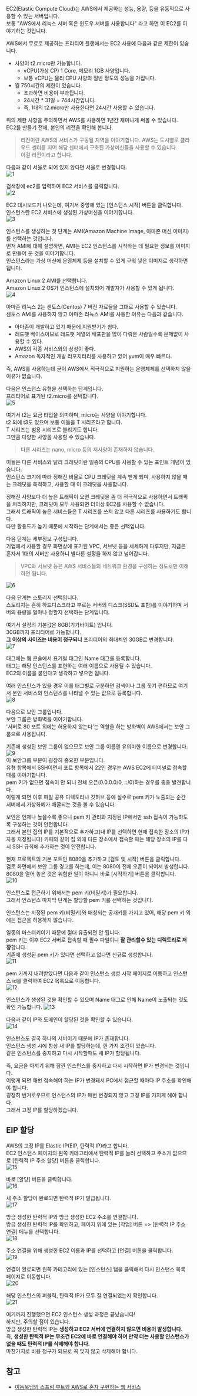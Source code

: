 EC2(Elastic Compute Cloud)는 AWS에서 제공하는 성능, 용량, 등을 유동적으로 사용할 수 있는 서버입니다.   
보통 "AWS에서 리눅스 서버 혹은 윈도우 서버를 사용합니다" 라고 하면 이 EC2를 이야기하는 것입니다.   

AWS에서 무료로 제공하는 프리티어 플랜에서는 EC2 사용에 다음과 같은 제한이 있습니다.   
* 사양이 t2.micro만 가능합니다.
  * vCPU(가상 CP) 1 Core, 메모리 1GB 사양입니다.
  * 보통 vCPU는 물리 CPU 사양의 절반 정도의 성능을 가집니다.
* 월 750시간의 제한이 있습니다.
  * 초과하면 비용이 부과됩니다.
  * 24시간 * 31일 = 744시간입니다.
  * 즉, 1대의 t2.micro만 사용한다면 24시간 사용할 수 있습니다.

위의 제한 사항을 주의하면서 AWS를 사용하면 1년간 재미나게 써볼 수 있습니다.   
EC2를 만들기 전에, 본인의 리전을 확인해 봅니다.   
> 리전이란 AWS의 서비스가 구동될 지역을 이야기합니다.
> AWS는 도시별로 클라우드 센터를 지어 해당 센터에서 구축된 가상머신들을 사용할 수 있습니다.   
> 이걸 리전이라고 합니다.   

다음과 같이 서울로 되어 있지 않다면 서울로 변경합니다.      
![1]()   

검색창에 ec2를 입력하여 EC2 서비스를 클릭합니다.   
![2]()

EC2 대시보드가 나오는데, 여기서 중앙에 있는 [인스턴스 시작] 버튼을 클릭합니다.   
인스턴스란 EC2 서비스에 생성된 가상머신을 이야기합니다.   
![3]()

인스턴스를 생성하는 첫 단계는 AMI(Amazon Machine Image, 아마존 머신 이미지)를 선택하는 것입니다.   
먼저 AMI에 대해 설명하면, AMI는 EC2 인스턴스를 시작하는 데 필요한 정보를 이미지로 만들어 둔 것을 이야기합니다.   
인스턴스라는 가상 머신에 운영체제 등을 설치할 수 있게 구워 넣은 이미지로 생각하면 됩니다.   

Amazon Linux 2 AMI를 선택합니다.   
Amazon Linux 2 OS가 인스턴스에 설치되어 개발자가 사용할 수 있게 됩니다.   
![4]()

아마존 리눅스 2는 센토스(Centos) 7 버전 자료들을 그대로 사용할 수 있습니다.   
센토스 AMI를 사용하지 않고 아마존 리눅스 AMI를 사용한 이유는 다음과 같습니다.
* 아마존이 개발하고 있기 때문에 지원받기가 쉽다.
* 레드햇 베이스이므로 레드햇 계열의 배포판을 많이 다뤄본 사람일수록 문제없이 사용할 수 있다.
* AWS의 각종 서비스와의 상성이 좋다.
* Amazon 독자적인 개발 리포지터리를 사용하고 있어 yum이 매우 빠르다.   

즉, AWS를 사용하는데 굳이 AWS에서 적극적으로 지원하는 운영체제를 선택하지 않을 이유가 없습니다.

다음은 인스턴스 유형을 선택하는 단계입니다.   
프리티어로 표기된 t2.micro를 선택합니다.   
![5]()

여기서 t2는 요금 타입을 의미하며, micro는 사양을 이야기합니다.   
t2 외에 t3도 있으며 보통 이들을 T 시리즈라고 합니다.   
T 시리즈는 범용 시리즈로 불리기도 합니다.   
그만큼 다양한 사양을 사용할 수 있습니다.
> 다른 시리즈는 nano, micro 등의 저사양이 존재하지 않습니다.   

이들은 다른 서비스와 달리 크레딧이란 일종의 CPU를 사용할 수 있는 포인트 개념이 있습니다.   
인스턴스 크기에 따라 정해진 비율로 CPU 크레딧을 계속 받게 되며, 사용하지 않을 때는 크레딧을 축적하고, 사용할 때 이 크레딧을 사용합니다.   

정해진 사양보다 더 높은 트래픽이 오면 크레딧을 좀 더 적극적으로 사용하면서 트래픽을 처리하지만, 크레딧이 모두 사용되면 더이상 EC2를 사용할 수 없습니다.   
그래서 트래픽이 높은 서비스들은 T 시리즈를 쓰지 않고 다른 시리즈를 사용하기도 합니다.   
다만 활용도가 높기 때문에 시작하는 단계에서는 좋은 선택입니다.   

다음 단계는 세부정보 구성입니다.   
기업에서 사용할 경우 화면상에 표기된 VPC, 서브넷 등을 세세하게 다루지만, 지금은 혼자서 1대의 서버만 사용하니 별다른 설정을 하지 않고 넘어갑니다.   
> VPC와 서브넷 등은 AWS 서비스들의 네트워크 환경을 구성하는 정도로만 이해하면 됩니다.   

![6]()

다음 단계는 스토리지 선택입니다.   
스토리지는 흔히 하드디스크라고 부르는 서버의 디스크(SSD도 포함)를 이야기하며 서버의 용량을 얼마나 정할지 선택하는 단계입니다.   

여기서 설정의 기본값은 8GB(기가바이트) 입니다.   
30GB까지 프리티어로 가능합니다.   
**그 이상의 사이즈는 비용이 청구되니** 프리티어의 최대치인 30GB로 변경합니다.    
![7]()

태그에는 웹 콘솔에서 표기될 태그인 Name 태그를 등록합니다.   
태그는 해당 인스턴스를 표현하는 여러 이름으로 사용될 수 있습니다.   
EC2의 이름을 붙인다고 생각하고 넣으면 됩니다.   

여러 인스턴스가 있을 경우 이를 태그별로 구분하면 검색이나 그룹 짓기 편하므로 여기서 본인 서비스의 인스턴스를 나타낼 수 있는 값으로 등록합니다.   
![8]()

다음으로 보안 그룹입니다.   
보안 그룹은 방화벽을 이야기합니다.   
'서버로 80 포트 외에는 허용하지 않는다'는 역할을 하는 방화벽이 AWS에서는 보안 그룹으로 사용됩니다.   

기존에 생성된 보안 그룹이 없으므로 보안 그룹 이름엔 유의미한 이름으로 변경합니다.   
![9]()    
이 보안그룹 부분이 굉장히 중요한 부분입니다.   
유형 항목에서 SSH이면서 포트 항목에서 22인 경우는 AWS EC2에 터미널로 접속할 때를 이야기합니다.   
pem 키가 없으면 접속이 안 되니 전체 오픈(0.0.0.0/0, ::/0)하는 경우를 종종 발견합니다.   
이렇게 되면 이후 파일 공유 디렉토리나 깃허브 등에 실수로 pem 키가 노출되는 순간 서버에서 가상화폐가 채굴되는 것을 볼 수 있습니다.   

보안은 언제나 높을수록 좋으니 pem 키 관리와 지정된 IP에서만 ssh 접속이 가능하도록 구성하는 것이 안전합니다.   
그래서 본인 집의 IP를 기본적으로 추가하고(내 IP를 선택하면 현재 접속한 장소의 IP가 자동 지정됩니다) 카페와 같이 집 외에 다른 장소에서 접속할 때는 해당 장소의 IP를 다시 SSH 규칙에 추가하는 것이 안전합니다.   

현재 프로젝트의 기본 포트인 8080을 추가하고 [검토 및 시작] 버튼을 클릭합니다.   
검토 화면에서 보안 그룹 경고를 하는데, 이는 8080이 전체 오픈이 되어서 발생합니다.   
8080을 열어 놓은 것은 위험한 일이 아니니 바로 [시작하기] 버튼을 클릭합니다.   
![10]()

인스턴스로 접근하기 위해서는 pem 키(비밀키)가 필요합니다.   
그래서 인스턴스 마지막 단계는 할당할 pem 키를 선택하는 것입니다.   

인스턴스는 지정된 pem 키(비밀키)와 매칭되는 공개키를 가지고 있어, 해당 pem 키 외에는 접근을 허용하지 않습니다.   

일종의 마스터키이기 때문에 절대 유출되면 안 됩니다.   
pem 키는 이후 EC2 서버로 접속할 때 필수 파일이니 **잘 관리할수 있는 디렉토리로 저장**합니다.   
기존에 생성된 pem 키가 있다면 선택하고 없다면 신규로 생성합니다.   
![11]()

pem 키까지 내려받았다면 다음과 같이 인스턴스 생성 시작 페이지로 이동하고 인스턴스 id를 클릭하여 EC2 목록으로 이동합니다.   
![12]()

인스턴스가 생성된 것을 확인할 수 있으며 Name 태그로 인해 Name이 노출되는 것도 확인 가능합니다.
![13]()   

다음과 같이 IP와 도메인이 할당된 것을 확인할 수 있습니다.   
![14]()   

인스턴스도 결국 하나의 서버이기 때문에 IP가 존재합니다.   
인스턴스 생성 시에 항상 새 IP를 할당하는데, 한 가지 조건이 있습니다.   
같은 인스턴스를 중지하고 다시 시작할때도 새 IP가 할당됩니다.   

즉, 요금을 아끼기 위해 잠깐 인스턴스를 중지하고 다시 시작하면 IP가 변경되는 것입니다.   
이렇게 되면 매번 접속해야 하는 IP가 변경돼서 PC에서 접근할 때마다 IP 주소를 확인해야 합니다.   
굉장히 번거로우므로 인스턴스의 IP가 매번 변경되지 않고 고정 IP를 가지게 해야 합니다.   
그래서 고정 IP를 할당하겠습니다.   

## EIP 할당
AWS의 고정 IP를 Elastic IP(EIP, 탄력적 IP)라고 합니다.   
EC2 인스턴스 페이지의 왼쪽 카테고리에서 탄력적 IP를 눌러 선택하고 주소가 없으므로 [탄력적 IP 주소 할당] 버튼을 클릭합니다.   
![15]()

바로 [할당] 버튼을 클릭합니다.   
![16]()

새 주소 할당이 완료되면 탄력적 IP가 발급됩니다.   
![17]()

방금 생성한 탄력적 IP와 방금 생성한 EC2 주소를 연결합니다.   
방금 생성한 탄력적 IP를 확인하고, 페이지 위에 있는 [작업] 버튼 => [탄력적 IP 주소 연결] 메뉴를 선택합니다.   
![18]()

주소 연결을 위해 생성한 EC2 이름과 IP를 선택하고 [연결] 버튼을 클릭합니다.   
![19]()   

연결이 완료되면 왼쪽 카테고리에 있는 [인스턴스] 탭을 클릭해서 다시 인스턴스 목록 페이지로 이동합니다.   
![20]()   

해당 인스턴스의 퍼블릭, 탄력적 IP가 모두 잘 연결되었는지 확인합니다.   
![21]()

여기까지 진행했으면 EC2 인스턴스 생성 과정은 끝났습니다!   
하지만, 주의할 점이 있습니다.   
방금 생성한 탄력적 IP는 **생성하고 EC2 서버에 연결하지 않으면 비용이 발생합니다.**   
즉, **생성한 탄력적 IP는 무조건 EC2에 바로 연결해야 하며 만약 더는 사용할 인스턴스가 없을 때도 탄력적 IP를 삭제해야 합니다.**   
마찬가지로 비용 청구가 되므로 꼭 잊지 않고 삭제해야 합니다.   

## 참고
* [이동욱님의 스프링 부트와 AWS로 혼자 구현하는 웹 서비스](https://jojoldu.tistory.com/463)